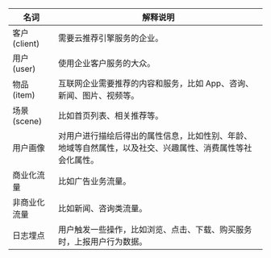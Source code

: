 | 名词 | 解释说明 | 
|---------|----------------------------|
| 客户(client) | 需要云推荐引擎服务的企业。 | 
| 用户(user) | 使用企业客户服务的大众。 |
| 物品(item) | 互联网企业需要推荐的内容和服务，比如 App、咨询、新闻、图片、视频等。 |
| 场景(scene) | 比如首页列表、相关推荐等。 |
| 用户画像 | 对用户进行描绘后得出的属性信息，比如性别、年龄、地域等自然属性，以及社交、兴趣属性、消费属性等社会化属性。 |
| 商业化流量 | 比如广告业务流量。 |
| 非商业化流量 | 比如新闻、咨询类流量。 |
| 日志埋点 | 用户触发一些操作，比如浏览、点击、下载、购买服务时，上报用户行为数据。 |